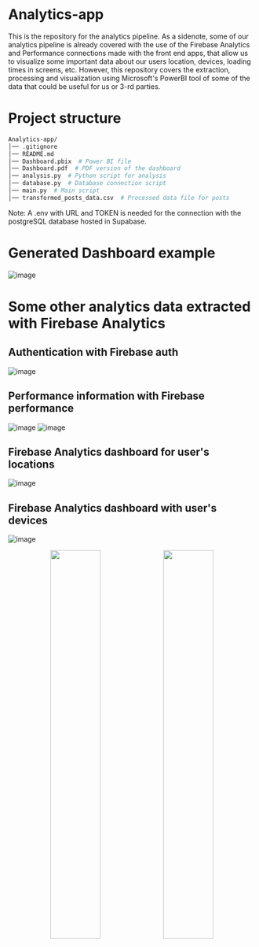 # Analytics-app

This is the repository for the analytics pipeline. As a sidenote, some of our analytics pipeline is already covered with the use of the Firebase Analytics and Performance connections made with the front end apps, that allow us to visualize some important data about our users location, devices, loading times in screens, etc. However, this repository covers the extraction, processing and visualization using Microsoft's PowerBI tool of some of the data that could be useful for us or 3-rd parties.

# Project structure
```bash
Analytics-app/  
│── .gitignore  
│── README.md  
│── Dashboard.pbix  # Power BI file  
│── Dashboard.pdf  # PDF version of the dashboard  
│── analysis.py  # Python script for analysis  
│── database.py  # Database connection script  
│── main.py  # Main script  
│── transformed_posts_data.csv  # Processed data file for posts  
```
Note: A .env with URL and TOKEN is needed for the connection with the postgreSQL database hosted in Supabase.


# Generated Dashboard example
![image](https://github.com/user-attachments/assets/3c272795-9fc9-460d-a560-ba37a35c0f66)


# Some other analytics data extracted with Firebase Analytics 
## Authentication with Firebase auth
![image](https://github.com/user-attachments/assets/2957b2e1-1283-498c-a762-e0fb64957d76)


## Performance information with Firebase performance
![image](https://github.com/user-attachments/assets/f1968765-3229-41e2-86a4-9cc6e8b887a6)
![image](https://github.com/user-attachments/assets/d41d88d7-7681-4b95-b5ce-0e9ae0b0e22b)


## Firebase Analytics dashboard for user's locations
![image](https://github.com/user-attachments/assets/595ef7ec-b0a7-4bd3-b1c8-715fdf060cd5)

## Firebase Analytics dashboard with user's devices
![image](https://github.com/user-attachments/assets/59156e66-df80-4701-8950-42dbea1c45c2)
<p align="center">
    <img src="https://github.com/user-attachments/assets/1a87259d-9adf-47a9-b3e6-a3c5d3b4d0b9" width="45%">
    <img src="https://github.com/user-attachments/assets/fd35e1fc-a042-4bec-aa90-846ea70b15ee" width="45%">
</p>
